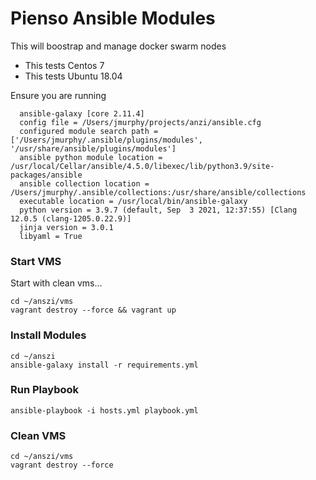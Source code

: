 # Pienso Ansible Modules
This will boostrap and manage docker swarm nodes

* This tests Centos 7
* This tests Ubuntu 18.04

Ensure you are running 

```
  ansible-galaxy [core 2.11.4]
  config file = /Users/jmurphy/projects/anzi/ansible.cfg
  configured module search path = ['/Users/jmurphy/.ansible/plugins/modules', '/usr/share/ansible/plugins/modules']
  ansible python module location = /usr/local/Cellar/ansible/4.5.0/libexec/lib/python3.9/site-packages/ansible
  ansible collection location = /Users/jmurphy/.ansible/collections:/usr/share/ansible/collections
  executable location = /usr/local/bin/ansible-galaxy
  python version = 3.9.7 (default, Sep  3 2021, 12:37:55) [Clang 12.0.5 (clang-1205.0.22.9)]
  jinja version = 3.0.1
  libyaml = True
```

### Start VMS
Start with clean vms...
```
cd ~/anszi/vms
vagrant destroy --force && vagrant up
```

### Install Modules
```
cd ~/anszi
ansible-galaxy install -r requirements.yml
```

### Run Playbook
```
ansible-playbook -i hosts.yml playbook.yml
```

### Clean VMS
```
cd ~/anszi/vms
vagrant destroy --force
```
